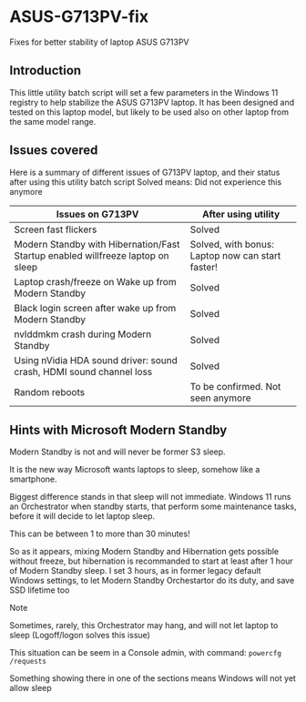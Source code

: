 # ASUS-G713PV-fix
Fixes for better stability of laptop ASUS G713PV
## Introduction
This little utility batch script will set a few parameters in the Windows 11 registry to help stabilize the ASUS G713PV laptop. 
It has been designed and tested on this laptop model, but likely to be used also on other laptop from the same model range.
## Issues covered
Here is a summary of different issues of G713PV laptop, and their status after using this utility batch script
Solved means: Did not experience this anymore

|Issues on G713PV | After using utility |
|-------|-------|
|Screen fast flickers | Solved |
|Modern Standby with Hibernation/Fast Startup enabled willfreeze laptop on sleep | Solved, with bonus: Laptop now can start faster! |
|Laptop crash/freeze on Wake up from Modern Standby|Solved|
|Black login screen after wake up from Modern Standby|Solved|
|nvlddmkm crash during Modern Standby|Solved|
|Using nVidia HDA sound driver: sound crash, HDMI sound channel loss|Solved|
|Random reboots|To be confirmed. Not seen anymore|
## Hints with Microsoft Modern Standby
Modern Standby is not and will never be former S3 sleep. 

It is the new way Microsoft wants laptops to sleep, somehow like a smartphone.

Biggest difference stands in that sleep will not immediate. Windows 11 runs an Orchestrator when standby starts, that perform some maintenance tasks, before it will decide to let laptop sleep. 

This can be between 1 to more than 30 minutes!

So as it appears, mixing Modern Standby and Hibernation gets possible without freeze, but hibernation is recommanded to start at least after 1 hour of Modern Standby sleep. I set 3 hours, as in former legacy default Windows settings, to let Modern Standby Orchestartor do its duty, and save SSD lifetime too
> [!NOTE]
> Sometimes, rarely, this Orchestrator may hang, and will not let laptop to sleep (Logoff/logon solves this issue)
>
> This situation can be seem in a Console admin, with command: `powercfg /requests`
> 
> Something showing there in one of the sections means Windows will not yet allow sleep
>
> 


